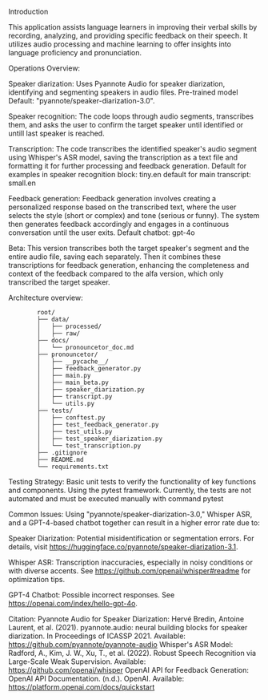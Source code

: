 Introduction

This application assists language learners in improving their verbal skills by recording, analyzing,
 and providing specific feedback on their speech. It utilizes audio processing and machine learning
 to offer insights into language proficiency and pronunciation.

Operations Overview:

Speaker diarization:
Uses Pyannote Audio for speaker diarization, identifying and segmenting speakers 
in audio files.
Pre-trained model Default: "pyannote/speaker-diarization-3.0".

Speaker recognition:
The code loops through audio segments, transcribes them, and asks the user to confirm the target speaker until identified or untill last speaker is reached.

Transcription:
The code transcribes the identified speaker's audio segment using Whisper's ASR model, saving the transcription as a text file and formatting it for further processing and feedback generation.
Default for examples in speaker recognition block: tiny.en
default for main transcript: small.en

Feedback generation:
Feedback generation involves creating a personalized response based on the transcribed text, where the user selects the style (short or complex) and tone (serious or funny). The system then generates feedback accordingly and engages in a continuous conversation until the user exits.
Default chatbot: gpt-4o

Beta:
This version transcribes both the target speaker's segment and the entire audio file, saving each separately. Then it combines these transcriptions for feedback generation, enhancing the completeness and context of the feedback compared to the alfa version, which only transcribed the target speaker.


Architecture overview:

			root/
			├── data/
			│   ├── processed/
			│   ├── raw/
			├── docs/
			│   └── pronouncetor_doc.md
			├── pronouncetor/
			│   ├── __pycache__/
			│   ├── feedback_generator.py
			│   ├── main.py
			│   ├── main_beta.py
			│   ├── speaker_diarization.py
			│   ├── transcript.py
			│   └── utils.py
			├── tests/
			│   ├── conftest.py
			│   ├── test_feedback_generator.py
			│   ├── test_utils.py
			│   ├── test_speaker_diarization.py
			│   └── test_transcription.py
			├── .gitignore
			├── README.md
			└── requirements.txt



Testing Strategy: Basic unit tests to verify the functionality of key functions and components. Using the pytest framework.
Currently, the tests are not automated and must be executed manually with command pytest


Common Issues:
Using "pyannote/speaker-diarization-3.0," Whisper ASR, and a GPT-4-based chatbot together can result in a higher error rate due to:

Speaker Diarization: Potential misidentification or segmentation errors. For details, visit https://huggingface.co/pyannote/speaker-diarization-3.1.

Whisper ASR: Transcription inaccuracies, especially in noisy conditions or with diverse accents. See https://github.com/openai/whisper#readme for optimization tips.

GPT-4 Chatbot: Possible incorrect responses. See https://openai.com/index/hello-gpt-4o.


Citation:
	Pyannote Audio for Speaker Diarization: 
		Hervé Bredin, Antoine Laurent, et al. (2021). pyannote.audio: neural building blocks for speaker diarization.
		 In Proceedings of ICASSP 2021. Available: https://github.com/pyannote/pyannote-audio
	Whisper's ASR Model:
		Radford, A., Kim, J. W., Xu, T., et al. (2022). Robust Speech Recognition via Large-Scale Weak Supervision. 
		Available: https://github.com/openai/whisper
	OpenAI API for Feedback Generation:
		OpenAI API Documentation. (n.d.). OpenAI. Available: https://platform.openai.com/docs/quickstart
	

